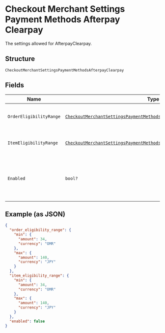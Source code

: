 
# Checkout Merchant Settings Payment Methods Afterpay Clearpay

The settings allowed for AfterpayClearpay.

## Structure

`CheckoutMerchantSettingsPaymentMethodsAfterpayClearpay`

## Fields

| Name | Type | Tags | Description |
|  --- | --- | --- | --- |
| `OrderEligibilityRange` | [`CheckoutMerchantSettingsPaymentMethodsAfterpayClearpayEligibilityRange`](../../doc/models/checkout-merchant-settings-payment-methods-afterpay-clearpay-eligibility-range.md) | Optional | A range of purchase price that qualifies. |
| `ItemEligibilityRange` | [`CheckoutMerchantSettingsPaymentMethodsAfterpayClearpayEligibilityRange`](../../doc/models/checkout-merchant-settings-payment-methods-afterpay-clearpay-eligibility-range.md) | Optional | A range of purchase price that qualifies. |
| `Enabled` | `bool?` | Optional | Indicates whether the payment method is enabled for the account. |

## Example (as JSON)

```json
{
  "order_eligibility_range": {
    "min": {
      "amount": 34,
      "currency": "OMR"
    },
    "max": {
      "amount": 140,
      "currency": "JPY"
    }
  },
  "item_eligibility_range": {
    "min": {
      "amount": 34,
      "currency": "OMR"
    },
    "max": {
      "amount": 140,
      "currency": "JPY"
    }
  },
  "enabled": false
}
```

